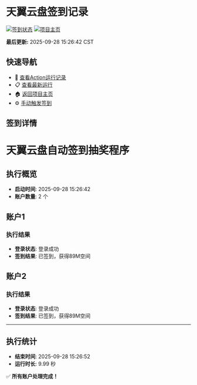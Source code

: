 # 天翼云盘签到记录

[![签到状态](https://github.com/xdrive5/cloud9/actions/workflows/main.yml/badge.svg)](https://github.com/xdrive5/cloud9/actions/workflows/main.yml) [![项目主页](https://img.shields.io/badge/GitHub-项目主页-blue?logo=github)](https://github.com/xdrive5/cloud9)

**最后更新:** 2025-09-28 15:26:42 CST

## 快速导航

- 🔄 [查看Action运行记录](https://github.com/xdrive5/cloud9/actions)
- 📋 [查看最新运行](https://github.com/xdrive5/cloud9/actions/runs/18071120802)
- 🏠 [返回项目主页](https://github.com/xdrive5/cloud9)
- ⚙️ [手动触发签到](https://github.com/xdrive5/cloud9/actions/workflows/main.yml)

## 签到详情

# 天翼云盘自动签到抽奖程序

## 执行概览
- **启动时间**: 2025-09-28 15:26:42
- **账户数量**: 2 个

## 账户1
### 执行结果
- **登录状态**: 登录成功
- **签到结果**: 已签到，获得89M空间

## 账户2
### 执行结果
- **登录状态**: 登录成功
- **签到结果**: 已签到，获得89M空间

---
## 执行统计
- **结束时间**: 2025-09-28 15:26:52
- **运行时长**: 9.99 秒

✅ **所有账户处理完成！**
